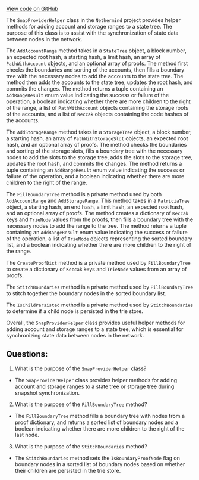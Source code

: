 [View code on GitHub](https://github.com/nethermindeth/nethermind/Nethermind.Synchronization/SnapSync/SnapProviderHelper.cs)

The `SnapProviderHelper` class in the `Nethermind` project provides helper methods for adding account and storage ranges to a state tree. The purpose of this class is to assist with the synchronization of state data between nodes in the network. 

The `AddAccountRange` method takes in a `StateTree` object, a block number, an expected root hash, a starting hash, a limit hash, an array of `PathWithAccount` objects, and an optional array of proofs. The method first checks the boundaries and sorting of the accounts, then fills a boundary tree with the necessary nodes to add the accounts to the state tree. The method then adds the accounts to the state tree, updates the root hash, and commits the changes. The method returns a tuple containing an `AddRangeResult` enum value indicating the success or failure of the operation, a boolean indicating whether there are more children to the right of the range, a list of `PathWithAccount` objects containing the storage roots of the accounts, and a list of `Keccak` objects containing the code hashes of the accounts.

The `AddStorageRange` method takes in a `StorageTree` object, a block number, a starting hash, an array of `PathWithStorageSlot` objects, an expected root hash, and an optional array of proofs. The method checks the boundaries and sorting of the storage slots, fills a boundary tree with the necessary nodes to add the slots to the storage tree, adds the slots to the storage tree, updates the root hash, and commits the changes. The method returns a tuple containing an `AddRangeResult` enum value indicating the success or failure of the operation, and a boolean indicating whether there are more children to the right of the range.

The `FillBoundaryTree` method is a private method used by both `AddAccountRange` and `AddStorageRange`. This method takes in a `PatriciaTree` object, a starting hash, an end hash, a limit hash, an expected root hash, and an optional array of proofs. The method creates a dictionary of `Keccak` keys and `TrieNode` values from the proofs, then fills a boundary tree with the necessary nodes to add the range to the tree. The method returns a tuple containing an `AddRangeResult` enum value indicating the success or failure of the operation, a list of `TrieNode` objects representing the sorted boundary list, and a boolean indicating whether there are more children to the right of the range.

The `CreateProofDict` method is a private method used by `FillBoundaryTree` to create a dictionary of `Keccak` keys and `TrieNode` values from an array of proofs.

The `StitchBoundaries` method is a private method used by `FillBoundaryTree` to stitch together the boundary nodes in the sorted boundary list.

The `IsChildPersisted` method is a private method used by `StitchBoundaries` to determine if a child node is persisted in the trie store.

Overall, the `SnapProviderHelper` class provides useful helper methods for adding account and storage ranges to a state tree, which is essential for synchronizing state data between nodes in the network.
## Questions: 
 1. What is the purpose of the `SnapProviderHelper` class?
- The `SnapProviderHelper` class provides helper methods for adding account and storage ranges to a state tree or storage tree during snapshot synchronization.

2. What is the purpose of the `FillBoundaryTree` method?
- The `FillBoundaryTree` method fills a boundary tree with nodes from a proof dictionary, and returns a sorted list of boundary nodes and a boolean indicating whether there are more children to the right of the last node.

3. What is the purpose of the `StitchBoundaries` method?
- The `StitchBoundaries` method sets the `IsBoundaryProofNode` flag on boundary nodes in a sorted list of boundary nodes based on whether their children are persisted in the trie store.